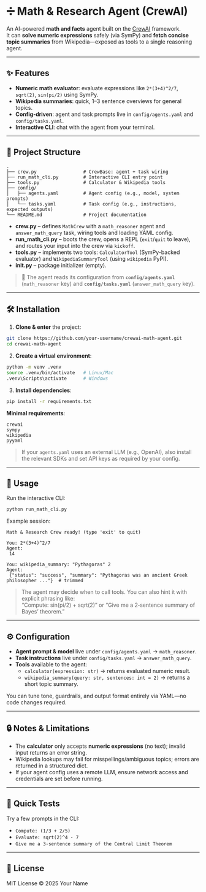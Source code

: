 # ➗ Math & Research Agent (CrewAI)

An AI-powered **math and facts** agent built on the [CrewAI](https://docs.crewai.com) framework.  
It can **solve numeric expressions** safely (via SymPy) and **fetch concise topic summaries** from Wikipedia—exposed as tools to a single reasoning agent.

---

## ✨ Features

- **Numeric math evaluator**: evaluate expressions like `2*(3+4)^2/7`, `sqrt(2)`, `sin(pi/2)` using SymPy.  
- **Wikipedia summaries**: quick, 1–3 sentence overviews for general topics.  
- **Config‑driven**: agent and task prompts live in `config/agents.yaml` and `config/tasks.yaml`.  
- **Interactive CLI**: chat with the agent from your terminal.

---

## 📂 Project Structure

```
.
├── crew.py                 # CrewBase: agent + task wiring
├── run_math_cli.py         # Interactive CLI entry point
├── tools.py                # Calculator & Wikipedia tools
├── config/
│   ├── agents.yaml         # Agent config (e.g., model, system prompts)
│   └── tasks.yaml          # Task config (e.g., instructions, expected outputs)
└── README.md               # Project documentation
```

- **crew.py** – defines `MathCrew` with a `math_reasoner` agent and `answer_math_query` task, wiring tools and loading YAML config.  
- **run_math_cli.py** – boots the crew, opens a REPL (`exit`/`quit` to leave), and routes your input into the crew via `kickoff`.  
- **tools.py** – implements two tools: `CalculatorTool` (SymPy-backed evaluator) and `WikipediaSummaryTool` (using `wikipedia` PyPI).  
- **__init__.py** – package initializer (empty).  

> 🔧 The agent reads its configuration from **`config/agents.yaml`** (`math_reasoner` key) and **`config/tasks.yaml`** (`answer_math_query` key).

---

## 🛠️ Installation

1) **Clone & enter** the project:
```bash
git clone https://github.com/your-username/crewai-math-agent.git
cd crewai-math-agent
```

2) **Create a virtual environment**:
```bash
python -m venv .venv
source .venv/bin/activate   # Linux/Mac
.venv\Scripts\activate      # Windows
```

3) **Install dependencies**:
```bash
pip install -r requirements.txt
```
**Minimal requirements**:
```
crewai
sympy
wikipedia
pyyaml
```

> If your `agents.yaml` uses an external LLM (e.g., OpenAI), also install the relevant SDKs and set API keys as required by your config.

---

## 🚀 Usage

Run the interactive CLI:
```bash
python run_math_cli.py
```

Example session:
```
Math & Research Crew ready! (type 'exit' to quit)

You: 2*(3+4)^2/7
Agent:
 14

You: wikipedia_summary: "Pythagoras" 2
Agent:
 {"status": "success", "summary": "Pythagoras was an ancient Greek philosopher ..."}  # trimmed
```

> The agent may decide when to call tools. You can also hint it with explicit phrasing like:  
> “Compute: sin(pi/2) + sqrt(2)” or “Give me a 2‑sentence summary of Bayes’ theorem.”

---

## ⚙️ Configuration

- **Agent prompt & model** live under `config/agents.yaml` → `math_reasoner`.  
- **Task instructions** live under `config/tasks.yaml` → `answer_math_query`.  
- **Tools** available to the agent:
  - `calculator(expression: str)` → returns evaluated numeric result.  
  - `wikipedia_summary(query: str, sentences: int = 2)` → returns a short topic summary.  

You can tune tone, guardrails, and output format entirely via YAML—no code changes required.

---

## 🔒 Notes & Limitations

- The **calculator** only accepts **numeric expressions** (no text); invalid input returns an error string.  
- Wikipedia lookups may fail for misspellings/ambiguous topics; errors are returned in a structured dict.  
- If your agent config uses a remote LLM, ensure network access and credentials are set before running.

---

## 🧪 Quick Tests

Try a few prompts in the CLI:
- `Compute: (1/3 + 2/5)`  
- `Evaluate: sqrt(2)^4 - 7`  
- `Give me a 3-sentence summary of the Central Limit Theorem`

---

## 📜 License

MIT License © 2025 Your Name

